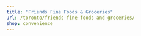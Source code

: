 ```yaml
---
title: "Friends Fine Foods & Groceries"
url: /toronto/friends-fine-foods-and-groceries/
shop: convenience
---
```

